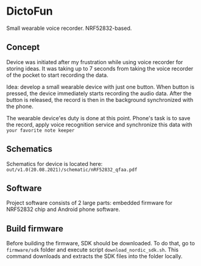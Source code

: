 # DictoFun

Small wearable voice recorder. NRF52832-based.

## Concept

Device was initiated after my frustration while using voice recorder for storing ideas. It was taking up to 7 seconds from taking the voice recorder of the pocket to start recording the data. 

Idea: develop a small wearable device with just one button. When button is pressed, the device immediately starts recording the audio data. After the button is released, the record is then in the background synchronized with the phone.

The wearable device'es duty is done at this point. Phone's task is to save the record, apply voice recognition service and synchronize this data with `your favorite note keeper`

## Schematics

Schematics for device is located here: `out/v1.0(20.08.2021)/schematic/nRF52832_qfaa.pdf`

## Software

Project software consists of 2 large parts: embedded firmware for NRF52832 chip and Android phone software.

## Build firmware

Before building the firmware, SDK should be downloaded. To do that, go to `firmware/sdk` folder and execute script
`download_nordic_sdk.sh`. This command downloads and extracts the SDK files into the folder locally.
